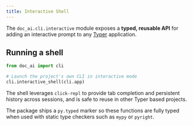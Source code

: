 ```yaml
---
title: Interactive Shell
---
```


The `doc_ai.cli.interactive` module exposes a **typed, reusable API** for adding
an interactive prompt to any [Typer](https://typer.tiangolo.com/) application.

## Running a shell

```python
from doc_ai import cli

# Launch the project's own CLI in interactive mode
cli.interactive_shell(cli.app)
```

The shell leverages ``click-repl`` to provide tab completion and persistent
history across sessions, and is safe to reuse in other Typer based projects.

The package ships a ``py.typed`` marker so these functions are fully typed when
used with static type checkers such as ``mypy`` or ``pyright``.
